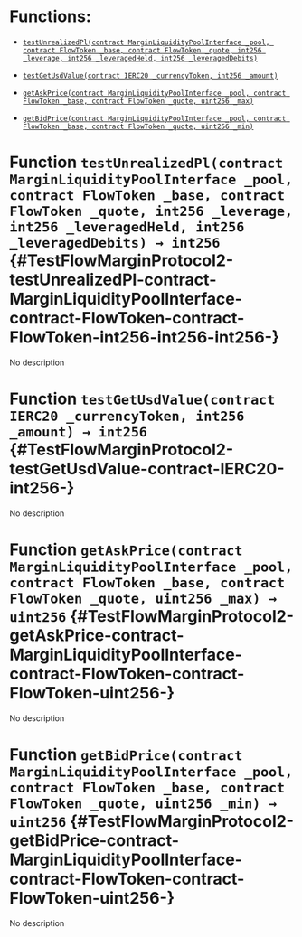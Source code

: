# Functions:

- [`testUnrealizedPl(contract MarginLiquidityPoolInterface _pool, contract FlowToken _base, contract FlowToken _quote, int256 _leverage, int256 _leveragedHeld, int256 _leveragedDebits)`](#TestFlowMarginProtocol2-testUnrealizedPl-contract-MarginLiquidityPoolInterface-contract-FlowToken-contract-FlowToken-int256-int256-int256-)

- [`testGetUsdValue(contract IERC20 _currencyToken, int256 _amount)`](#TestFlowMarginProtocol2-testGetUsdValue-contract-IERC20-int256-)

- [`getAskPrice(contract MarginLiquidityPoolInterface _pool, contract FlowToken _base, contract FlowToken _quote, uint256 _max)`](#TestFlowMarginProtocol2-getAskPrice-contract-MarginLiquidityPoolInterface-contract-FlowToken-contract-FlowToken-uint256-)

- [`getBidPrice(contract MarginLiquidityPoolInterface _pool, contract FlowToken _base, contract FlowToken _quote, uint256 _min)`](#TestFlowMarginProtocol2-getBidPrice-contract-MarginLiquidityPoolInterface-contract-FlowToken-contract-FlowToken-uint256-)

# Function `testUnrealizedPl(contract MarginLiquidityPoolInterface _pool, contract FlowToken _base, contract FlowToken _quote, int256 _leverage, int256 _leveragedHeld, int256 _leveragedDebits) → int256` {#TestFlowMarginProtocol2-testUnrealizedPl-contract-MarginLiquidityPoolInterface-contract-FlowToken-contract-FlowToken-int256-int256-int256-}

No description

# Function `testGetUsdValue(contract IERC20 _currencyToken, int256 _amount) → int256` {#TestFlowMarginProtocol2-testGetUsdValue-contract-IERC20-int256-}

No description

# Function `getAskPrice(contract MarginLiquidityPoolInterface _pool, contract FlowToken _base, contract FlowToken _quote, uint256 _max) → uint256` {#TestFlowMarginProtocol2-getAskPrice-contract-MarginLiquidityPoolInterface-contract-FlowToken-contract-FlowToken-uint256-}

No description

# Function `getBidPrice(contract MarginLiquidityPoolInterface _pool, contract FlowToken _base, contract FlowToken _quote, uint256 _min) → uint256` {#TestFlowMarginProtocol2-getBidPrice-contract-MarginLiquidityPoolInterface-contract-FlowToken-contract-FlowToken-uint256-}

No description
